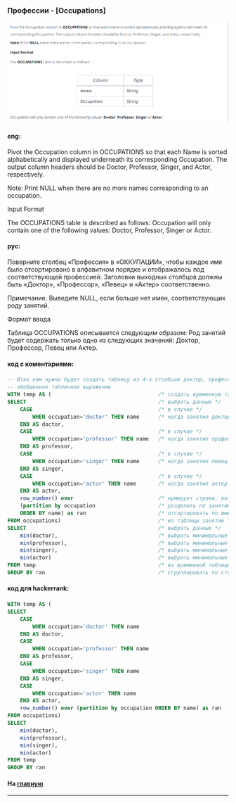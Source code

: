 ### Профессии - [Occupations]

<img src="./art/23.png" alt="solution" >

#### eng:
Pivot the Occupation column in OCCUPATIONS so that each Name is sorted alphabetically  and displayed underneath its 
corresponding Occupation. The output column headers should be Doctor, Professor, Singer, and Actor, respectively.

Note: Print NULL when there are no more names corresponding to an occupation.

Input Format

The OCCUPATIONS table is described as follows:
Occupation will only contain one of the following values: Doctor, Professor, Singer or Actor.


#### рус:
Поверните столбец «Профессия» в «ОККУПАЦИИ», чтобы каждое имя было отсортировано в 
алфавитном порядке и отображалось под соответствующей профессией. 
Заголовки выходных столбцов должны быть «Доктор», «Профессор», «Певец» и «Актер» 
соответственно.

Примечание. Выведите NULL, если больше нет имен, соответствующих роду занятий.

Формат ввода

Таблица OCCUPATIONS описывается следующим образом:
Род занятий будет содержать только одно из следующих значений: Доктор, Профессор, Певец 
или Актер.


#### код с коментариями:
```sql
-- Итак нам нужно будет создать таблицу из 4-х столбцов доктор, профессор, певец, 
-- обобщенное табличное выражение 
WITH temp AS (                                  /* создать временную таблицу */
SELECT                                          /* выбрать данные */
    CASE                                        /* в случае */
        WHEN occupation='doctor' THEN name      /* когда занятие доктор имя внести в столбец доктор */
    END AS doctor,
    CASE                                        /* в случае */
        WHEN occupation='professor' THEN name   /* когда занятие профессор имя внести в столбец профессор */
    END AS professor,
    CASE                                        /* в случае */
        WHEN occupation='singer' THEN name      /* когда занятие певец имя внести в столбец певец */
    END AS singer, 
    CASE                                        /* в случае */
        WHEN occupation='actor' THEN name       /* когда занятие актер имя внести в столбец актер */
    END AS actor, 
    row_number() over                           /* нумерует строки, возвращаемые запросом */
    (partition by occupation                    /* разделить по занятию */
    ORDER BY name) as ran                       /* отсортировать по имени */
FROM occupations)                               /* из таблицы занятие */
SELECT                                          /* выбрать данные */
    min(doctor),                                /* выбрать минимальные данные столбца */
    min(professor),                             /* выбрать минимальные данные столбца */
    min(singer),                                /* выбрать минимальные данные столбца */
    min(actor)                                  /* выбрать минимальные данные столбца */
FROM temp                                       /* из временной таблицы */
GROUP BY ran                                    /* сгруппировать по столбцу номер по порядку */
```

#### код для hackerrank:
```sql
WITH temp AS (
SELECT 
    CASE 
        WHEN occupation='doctor' THEN name 
    END AS doctor,
    CASE 
        WHEN occupation='professor' THEN name 
    END AS professor,
    CASE 
        WHEN occupation='singer' THEN name 
    END AS singer,
    CASE 
        WHEN occupation='actor' THEN name 
    END AS actor, 
    row_number() over (partition by occupation ORDER BY name) as ran 
FROM occupations)
SELECT 
    min(doctor), 
    min(professor), 
    min(singer), 
    min(actor) 
FROM temp 
GROUP BY ran
```


#### На [главную](https://github.com/BEPb/hackerrank_sql#readme)

---